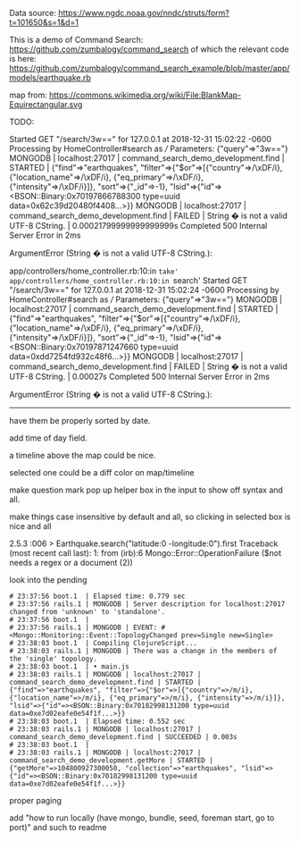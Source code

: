 Data source: https://www.ngdc.noaa.gov/nndc/struts/form?t=101650&s=1&d=1

This is a demo of Command Search: https://github.com/zumbalogy/command_search
of which the relevant code is here: https://github.com/zumbalogy/command_search_example/blob/master/app/models/earthquake.rb

map from: https://commons.wikimedia.org/wiki/File:BlankMap-Equirectangular.svg

TODO:

Started GET "/search/3w==" for 127.0.0.1 at 2018-12-31 15:02:22 -0600
Processing by HomeController#search as */*
  Parameters: {"query"=>"3w=="}
MONGODB | localhost:27017 | command_search_demo_development.find | STARTED | {"find"=>"earthquakes", "filter"=>{"$or"=>[{"country"=>/\xDF/i}, {"location_name"=>/\xDF/i}, {"eq_primary"=>/\xDF/i}, {"intensity"=>/\xDF/i}]}, "sort"=>{"_id"=>-1}, "lsid"=>{"id"=><BSON::Binary:0x70197866788300 type=uuid data=0x62c39d20480f4408...>}}
MONGODB | localhost:27017 | command_search_demo_development.find | FAILED | String � is not a valid UTF-8 CString. | 0.00021799999999999999s
Completed 500 Internal Server Error in 2ms



ArgumentError (String � is not a valid UTF-8 CString.):

app/controllers/home_controller.rb:10:in `take'
app/controllers/home_controller.rb:10:in `search'
Started GET "/search/3w==" for 127.0.0.1 at 2018-12-31 15:02:24 -0600
Processing by HomeController#search as */*
  Parameters: {"query"=>"3w=="}
MONGODB | localhost:27017 | command_search_demo_development.find | STARTED | {"find"=>"earthquakes", "filter"=>{"$or"=>[{"country"=>/\xDF/i}, {"location_name"=>/\xDF/i}, {"eq_primary"=>/\xDF/i}, {"intensity"=>/\xDF/i}]}, "sort"=>{"_id"=>-1}, "lsid"=>{"id"=><BSON::Binary:0x70197871247660 type=uuid data=0xdd7254fd932c48f6...>}}
MONGODB | localhost:27017 | command_search_demo_development.find | FAILED | String � is not a valid UTF-8 CString. | 0.00027s
Completed 500 Internal Server Error in 2ms


ArgumentError (String � is not a valid UTF-8 CString.):

------------------------

have them be properly sorted by date.

add time of day field.

a timeline above the map could be nice.

selected one could be a diff color on map/timeline

make question mark pop up helper box in the input to show off syntax and all.

make things case insensitive by default and all, so clicking in selected box is nice and all

2.5.3 :006 > Earthquake.search("latitude:0 -longitude:0").first
Traceback (most recent call last):
        1: from (irb):6
Mongo::Error::OperationFailure ($not needs a regex or a document (2))

look into the pending
```
# 23:37:56 boot.1  | Elapsed time: 0.779 sec
# 23:37:56 rails.1 | MONGODB | Server description for localhost:27017 changed from 'unknown' to 'standalone'.
# 23:37:56 boot.1  |
# 23:37:56 rails.1 | MONGODB | EVENT: #<Mongo::Monitoring::Event::TopologyChanged prev=Single new=Single>
# 23:38:03 boot.1  | Compiling ClojureScript...
# 23:38:03 rails.1 | MONGODB | There was a change in the members of the 'single' topology.
# 23:38:03 boot.1  | • main.js
# 23:38:03 rails.1 | MONGODB | localhost:27017 | command_search_demo_development.find | STARTED | {"find"=>"earthquakes", "filter"=>{"$or"=>[{"country"=>/m/i}, {"location_name"=>/m/i}, {"eq_primary"=>/m/i}, {"intensity"=>/m/i}]}, "lsid"=>{"id"=><BSON::Binary:0x70182998131200 type=uuid data=0xe7d02eafe0e54f1f...>}}
# 23:38:03 boot.1  | Elapsed time: 0.552 sec
# 23:38:03 rails.1 | MONGODB | localhost:27017 | command_search_demo_development.find | SUCCEEDED | 0.003s
# 23:38:03 boot.1  |
# 23:38:03 rails.1 | MONGODB | localhost:27017 | command_search_demo_development.getMore | STARTED | {"getMore"=>104800927300050, "collection"=>"earthquakes", "lsid"=>{"id"=><BSON::Binary:0x70182998131200 type=uuid data=0xe7d02eafe0e54f1f...>}}
```

proper paging

add "how to run locally (have mongo, bundle, seed, foreman start, go to port)" and such to readme
